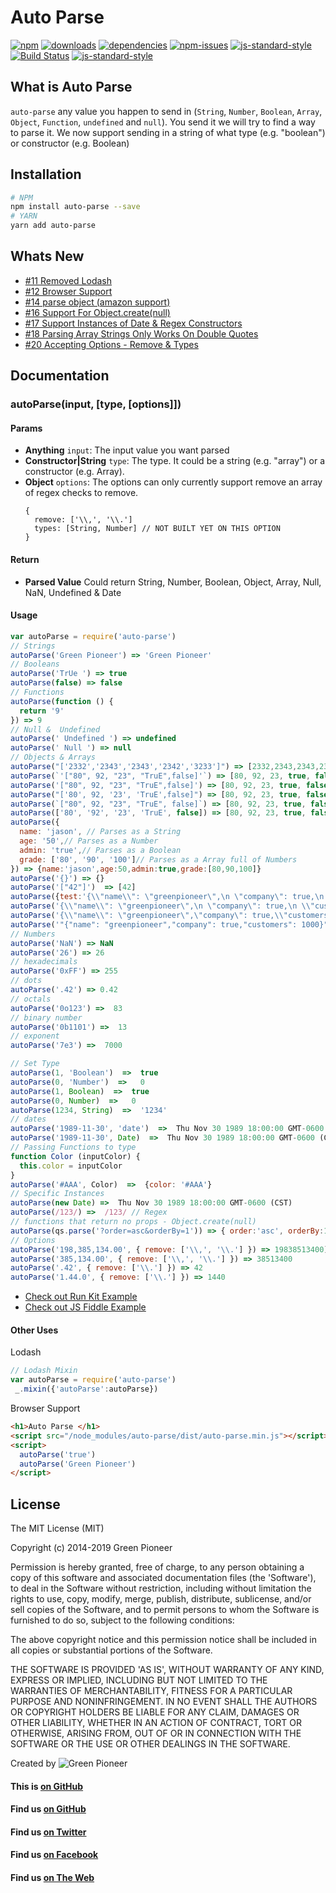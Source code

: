 # Auto Parse

[![npm][npm-image]][npm-url]
[![downloads][downloads-image]][downloads-url]
[![dependencies](https://david-dm.org/greenpioneersolutions/auto-parse.svg)](https://david-dm.org/greenpioneersolutions/auto-parse)
[![npm-issues](https://img.shields.io/github/issues/greenpioneersolutions/auto-parse.svg)](https://github.com/greenpioneersolutions/auto-parse/issues)
[![js-standard-style](https://img.shields.io/badge/code%20style-standard-brightgreen.svg)](http://standardjs.com/)
[![Build Status](https://travis-ci.org/greenpioneersolutions/auto-parse.svg?branch=master)](https://travis-ci.org/greenpioneersolutions/auto-parse)
[![js-standard-style](https://nodei.co/npm/auto-parse.png?downloads=true&downloadRank=true&stars=true)](https://nodei.co/npm/auto-parse.png?downloads=true&downloadRank=true&stars=true)

[npm-image]: https://img.shields.io/npm/v/auto-parse.svg?style=flat
[npm-url]: https://npmjs.org/package/auto-parse
[downloads-image]: https://img.shields.io/npm/dt/auto-parse.svg?style=flat
[downloads-url]: https://npmjs.org/package/auto-parse

## What is Auto Parse

`auto-parse` any value you happen to send in (`String`, `Number`, `Boolean`,
`Array`, `Object`, `Function`, `undefined` and `null`). You send it we will
try to find a way to parse it. We now support sending in a string of what type (e.g. "boolean") or constructor (e.g. Boolean)

## Installation
``` bash
# NPM
npm install auto-parse --save
# YARN
yarn add auto-parse
```

## Whats New

* [#11 Removed Lodash](https://github.com/greenpioneersolutions/auto-parse/issues/11)
* [#12 Browser Support](https://github.com/greenpioneersolutions/auto-parse/issues/12)
* [#14 parse object (amazon support)](https://github.com/greenpioneersolutions/auto-parse/issues/14)
* [#16 Support For Object.create(null)](https://github.com/greenpioneersolutions/auto-parse/issues/16)
* [#17 Support Instances of Date & Regex Constructors](https://github.com/greenpioneersolutions/auto-parse/issues/17)
* [#18 Parsing Array Strings Only Works On Double Quotes](https://github.com/greenpioneersolutions/auto-parse/issues/18)
* [#20 Accepting Options - Remove & Types](https://github.com/greenpioneersolutions/auto-parse/issues/20)

## Documentation

### autoParse(input, [type, [options]])

#### Params
- **Anything** `input`: The input value you want parsed
- **Constructor|String** `type`: The type. It could be a string (e.g. "array") or a constructor (e.g. Array).
- **Object** `options`: The options can only currently support remove an array of regex checks to remove.
  ```
  {
    remove: ['\\,', '\\.']
    types: [String, Number] // NOT BUILT YET ON THIS OPTION
  }
  ```
	
#### Return
- **Parsed Value** Could return String, Number, Boolean, Object, Array, Null, NaN, Undefined & Date 


#### Usage

```js
var autoParse = require('auto-parse')
// Strings
autoParse('Green Pioneer') => 'Green Pioneer'
// Booleans
autoParse('TrUe ') => true
autoParse(false) => false
// Functions
autoParse(function () {
  return '9'
}) => 9
// Null &  Undefined
autoParse(' Undefined ') => undefined
autoParse(' Null ') => null
// Objects & Arrays
autoParse("['2332','2343','2343','2342','3233']") => [2332,2343,2343,2342,3233]
autoParse(`'["80", 92, "23", "TruE",false]'`) => [80, 92, 23, true, false]
autoParse('["80", 92, "23", "TruE",false]') => [80, 92, 23, true, false]
autoParse("['80', 92, '23', 'TruE',false]") => [80, 92, 23, true, false]
autoParse(`["80", 92, "23", "TruE", false]`) => [80, 92, 23, true, false]
autoParse(['80', '92', '23', 'TruE', false]) => [80, 92, 23, true, false]
autoParse({
  name: 'jason', // Parses as a String
  age: '50',// Parses as a Number
  admin: 'true',// Parses as a Boolean
  grade: ['80', '90', '100']// Parses as a Array full of Numbers
}) => {name:'jason',age:50,admin:true,grade:[80,90,100]}
autoParse('{}') => {}
autoParse('["42"]')  => [42]
autoParse({test:'{\\"name\\": \"greenpioneer\",\n \"company\": true,\n \\"customers\\": 1000}'}) => { test: Object }
autoParse('{\\"name\\": \"greenpioneer\",\n \"company\": true,\n \\"customers\\": 1000}') => Object
autoParse('{\\"name\\": \"greenpioneer\",\"company\": true,\\"customers\\": 1000}') => Object
autoParse('"{"name": "greenpioneer","company": true,"customers": 1000}"') => Object
// Numbers
autoParse('NaN') => NaN
autoParse('26') => 26
// hexadecimals
autoParse('0xFF') => 255
// dots
autoParse('.42') => 0.42
// octals
autoParse('0o123') =>  83
// binary number
autoParse('0b1101') =>  13
// exponent 
autoParse('7e3') =>  7000

// Set Type
autoParse(1, 'Boolean')  =>  true
autoParse(0, 'Number')  =>   0
autoParse(1, Boolean)  =>  true
autoParse(0, Number)  =>   0
autoParse(1234, String)  =>  '1234'
// dates
autoParse('1989-11-30', 'date')  =>  Thu Nov 30 1989 18:00:00 GMT-0600 (CST)
autoParse('1989-11-30', Date)  =>  Thu Nov 30 1989 18:00:00 GMT-0600 (CST)
// Passing Functions to type
function Color (inputColor) {
  this.color = inputColor
}
autoParse('#AAA', Color)  =>  {color: '#AAA'}
// Specific Instances
autoParse(new Date) =>  Thu Nov 30 1989 18:00:00 GMT-0600 (CST)
autoParse(/123/) =>  /123/ // Regex
// functions that return no props - Object.create(null)
autoParse(qs.parse('?order=asc&orderBy=1')) => { order:'asc', orderBy:1 }
// Options
autoParse('198,385,134.00', { remove: ['\\,', '\\.'] }) => 19838513400)
autoParse('385,134.00', { remove: ['\\,', '\\.'] }) => 38513400
autoParse('.42', { remove: ['\\.'] }) => 42
autoParse('1.44.0', { remove: ['\\.'] }) => 1440
```
- [Check out Run Kit Example](https://runkit.com/greenpioneer/auto-parse)
- [Check out JS Fiddle Example](https://jsfiddle.net/greenpioneer/4y744xyd/)

#### Other Uses

Lodash 

``` js
// Lodash Mixin
var autoParse = require('auto-parse')
 _.mixin({'autoParse':autoParse})
```

Browser Support

``` html
<h1>Auto Parse </h1>
<script src="/node_modules/auto-parse/dist/auto-parse.min.js"></script>
<script>
  autoParse('true')
  autoParse('Green Pioneer')
</script>
```

## License

The MIT License (MIT)

Copyright (c) 2014-2019 Green Pioneer

Permission is hereby granted, free of charge, to any person obtaining
a copy of this software and associated documentation files (the
'Software'), to deal in the Software without restriction, including
without limitation the rights to use, copy, modify, merge, publish,
distribute, sublicense, and/or sell copies of the Software, and to
permit persons to whom the Software is furnished to do so, subject to
the following conditions:

The above copyright notice and this permission notice shall be
included in all copies or substantial portions of the Software.

THE SOFTWARE IS PROVIDED 'AS IS', WITHOUT WARRANTY OF ANY KIND,
EXPRESS OR IMPLIED, INCLUDING BUT NOT LIMITED TO THE WARRANTIES OF
MERCHANTABILITY, FITNESS FOR A PARTICULAR PURPOSE AND NONINFRINGEMENT.
IN NO EVENT SHALL THE AUTHORS OR COPYRIGHT HOLDERS BE LIABLE FOR ANY
CLAIM, DAMAGES OR OTHER LIABILITY, WHETHER IN AN ACTION OF CONTRACT,
TORT OR OTHERWISE, ARISING FROM, OUT OF OR IN CONNECTION WITH THE
SOFTWARE OR THE USE OR OTHER DEALINGS IN THE SOFTWARE.

Created by ![Green Pioneer](http://greenpioneersolutions.com/img/icons/apple-icon-180x180.png)

#### This is [on GitHub](https://github.com/greenpioneersolutions/auto-parse)
#### Find us [on GitHub](https://github.com/greenpioneersolutions)
#### Find us [on Twitter](https://twitter.com/greenpioneerdev)
#### Find us [on Facebook](https://www.facebook.com/Green-Pioneer-Solutions-1023752974341910)
#### Find us [on The Web](http://greenpioneersolutions.com/)
